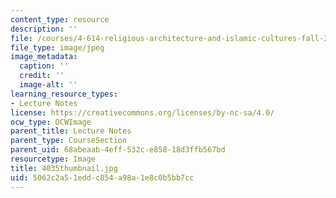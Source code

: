 ```yaml
---
content_type: resource
description: ''
file: /courses/4-614-religious-architecture-and-islamic-cultures-fall-2002/5062c2a51eddc854a98a1e8c0b5bb7cc_4035thumbnail.jpg
file_type: image/jpeg
image_metadata:
  caption: ''
  credit: ''
  image-alt: ''
learning_resource_types:
- Lecture Notes
license: https://creativecommons.org/licenses/by-nc-sa/4.0/
ocw_type: OCWImage
parent_title: Lecture Notes
parent_type: CourseSection
parent_uid: 68abeaab-4eff-532c-e858-18d3ffb567bd
resourcetype: Image
title: 4035thumbnail.jpg
uid: 5062c2a5-1edd-c854-a98a-1e8c0b5bb7cc
---
```

